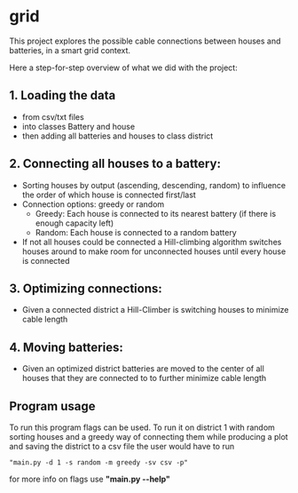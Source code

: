 # grid
This project explores the possible cable connections between houses and batteries, in a smart grid context.

Here a step-for-step overview of what we did with the project:
## 1. Loading the data
  - from csv/txt files
  - into classes Battery and house
  - then adding all batteries and houses to class district
## 2. Connecting all houses to a battery:
  - Sorting houses by output (ascending, descending, random) to influence the order of which house is connected first/last
  - Connection options: greedy or random
     - Greedy: Each house is connected to its nearest battery (if there is enough capacity left)
      - Random: Each house is connected to a random battery
  - If not all houses could be connected a Hill-climbing algorithm switches houses around to make room for unconnected houses until every house is connected
## 3. Optimizing connections:
- Given a connected district a Hill-Climber is switching houses to minimize cable length
## 4. Moving batteries:
- Given an optimized district batteries are moved to the center of all houses that they are connected to to further minimize cable length

## Program usage
To run this program flags can be used. To run it on district 1 with random sorting houses and a greedy way of connecting them while producing a plot and saving the district to a csv file the user would have to run

    "main.py -d 1 -s random -m greedy -sv csv -p"

for more info on flags use **"main.py --help"**
